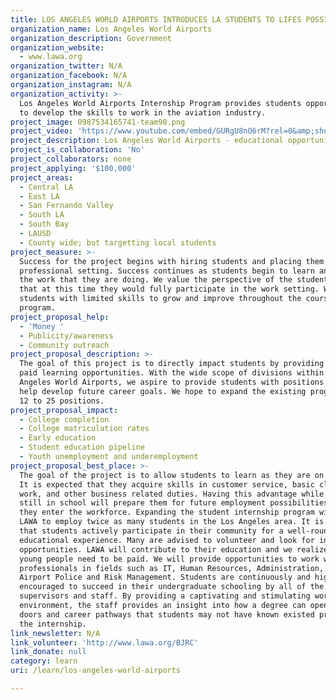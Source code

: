 ```yaml
---
title: LOS ANGELES WORLD AIRPORTS INTRODUCES LA STUDENTS TO LIFES POSSIBILITIES.
organization_name: Los Angeles World Airports
organization_description: Government
organization_website:
  - www.lawa.org
organization_twitter: N/A
organization_facebook: N/A
organization_instagram: N/A
organization_activity: >-
  Los Angeles World Airports Internship Program provides students opportunities
  to develop the skills to work in the aviation industry.
project_image: 0987534165741-team90.png
project_video: 'https://www.youtube.com/embed/GURgU8nO6rM?rel=0&amp;showinfo=0'
project_description: Los Angeles World Airports - educational opportunities that pay!
project_is_collaboration: 'No'
project_collaborators: none
project_applying: '$100,000'
project_areas:
  - Central LA
  - East LA
  - San Fernando Valley
  - South LA
  - South Bay
  - LAUSD
  - County wide; but targetting local students
project_measure: >-
  Success for the project begins with hiring students and placing them in a
  professional setting. Success continues as students begin to learn and enjoy
  the work that they are doing. We value the perspective of the student and hope
  that at this time they would fully participate in the work setting. We expect
  students with limited skills to grow and improve throughout the course of the
  program.
project_proposal_help:
  - 'Money '
  - Publicity/awareness
  - Community outreach
project_proposal_description: >-
  The goal of this project is to directly impact students by providing them with
  paid learning opportunities. With the wide scope of divisions within Los
  Angeles World Airports, we aspire to provide students with positions that will
  help develop future career goals. We hope to expand the existing program from
  12 to 25 positions.
project_proposal_impact:
  - College completion
  - College matriculation rates
  - Early education
  - Student education pipeline
  - Youth unemployment and underemployment
project_proposal_best_place: >-
  The goal of the project is to allow students to learn as they are on the job.
  It is expected that they acquire skills in customer service, basic clerical
  work, and other business related duties. Having this advantage while they are
  still in school will prepare them for future employment possibilities when
  they enter the workforce. Expanding the student internship program will allow
  LAWA to employ twice as many students in the Los Angeles area. It is essential
  that students actively participate in their community for a well-rounded
  educational experience. Many are advised to volunteer and look for internship
  opportunities. LAWA will contribute to their education and we realize that our
  young people need to be paid. We will provide opportunities to work with
  professionals in fields such as IT, Human Resources, Administration, and even
  Airport Police and Risk Management. Students are continuously and highly
  encouraged to succeed in their undergraduate schooling by all of the
  supervisors and staff. By providing a captivating and stimulating work
  environment, the staff provides an insight into how a degree can open several
  doors and career pathways that students may not have known existed prior to
  the internship.
link_newsletter: N/A
link_volunteer: 'http://www.lawa.org/BJRC'
link_donate: null
category: learn
uri: /learn/los-angeles-world-airports

---
```

